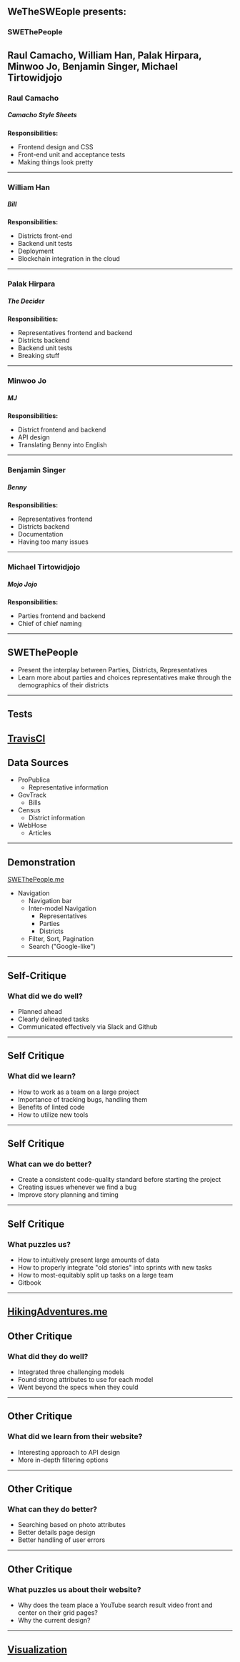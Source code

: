 ## WeTheSWEople presents:
### SWEThePeople
Raul Camacho, William Han, Palak Hirpara, Minwoo Jo, Benjamin Singer, Michael Tirtowidjojo
---
### Raul Camacho
##### *Camacho Style Sheets*


**Responsibilities:**
* Frontend design and CSS
* Front-end unit and acceptance tests
* Making things look pretty
---
### William Han
##### *Bill*


**Responsibilities:**
* Districts front-end
* Backend unit tests
* Deployment
* Blockchain integration in the cloud
---
### Palak Hirpara
##### *The Decider*


**Responsibilities:**
* Representatives frontend and backend
* Districts backend
* Backend unit tests
* Breaking stuff
---
### Minwoo Jo
##### *MJ*


**Responsibilities:**
* District frontend and backend
* API design
* Translating Benny into English
---
### Benjamin Singer
##### *Benny*


**Responsibilities:**
* Representatives frontend
* Districts backend
* Documentation
* Having too many issues
---
### Michael Tirtowidjojo
##### *Mojo Jojo*


**Responsibilities:**
* Parties frontend and backend
* Chief of chief naming
---
## SWEThePeople
* Present the interplay between Parties, Districts, Representatives
* Learn more about parties and choices representatives make through the demographics of their districts
---
## Tests
[TravisCI](https://travis-ci.org/WeTheSWEople/SWEThePeople)
---
## Data Sources
* ProPublica
  * Representative information
* GovTrack
  * Bills
* Census
  * District information
* WebHose
  * Articles
---
## Demonstration
[SWEThePeople.me](http://swethepeople.me)

* Navigation
  * Navigation bar
  * Inter-model Navigation
    * Representatives
    * Parties
    * Districts
  * Filter, Sort, Pagination
  * Search ("Google-like")
---
## Self-Critique
### What did we do well?
* Planned ahead
* Clearly delineated tasks
* Communicated effectively via Slack and Github
---
## Self Critique
### What did we learn?
* How to work as a team on a large project
* Importance of tracking bugs, handling them
* Benefits of linted code
* How to utilize new tools
---
## Self Critique
### What can we do better?
* Create a consistent code-quality standard before starting the project
* Creating issues whenever we find a bug
* Improve story planning and timing
---
## Self Critique
### What puzzles us?
* How to intuitively present large amounts of data
* How to properly integrate "old stories" into sprints with new tasks
* How to most-equitably split up tasks on a large team
* Gitbook
---
[HikingAdventures.me](http://HikingAdventures.me)
---
## Other Critique
### What did they do well?
* Integrated three challenging models
* Found strong attributes to use for each model
* Went beyond the specs when they could
---
## Other Critique
### What did we learn from their website?
* Interesting approach to API design
* More in-depth filtering options
---
## Other Critique
### What can they do better?
* Searching based on photo attributes
* Better details page design
* Better handling of user errors
---
## Other Critique
### What puzzles us about their website?
* Why does the team place a YouTube search result video front and center on their grid pages?
* Why the current design?
---
## [Visualization](http://swethepeople.me/visualization.html)
